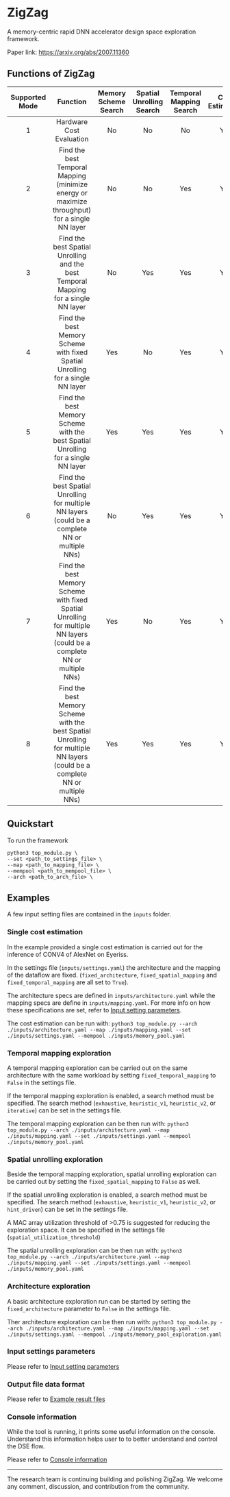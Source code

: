 # ZigZag
A memory-centric rapid DNN accelerator design space exploration framework.

Paper link: https://arxiv.org/abs/2007.11360

## Functions of ZigZag
**Supported Mode**|**Function**|**Memory Scheme Search**|**Spatial Unrolling Search**|**Temporal Mapping Search**|**Cost Estimation**
:-----:|:-----:|:-----:|:-----:|:-----:|:-----:
1|Hardware Cost Evaluation|No|No|No|Yes|Publicly released
2|Find the best Temporal Mapping (minimize energy or maximize throughput) for a single NN layer|No|No|Yes|Yes
3|Find the best Spatial Unrolling and the best Temporal Mapping  for a single NN layer|No|Yes|Yes|Yes
4|Find the best Memory Scheme with fixed Spatial Unrolling for a single NN layer|Yes|No|Yes|Yes
5|Find the best Memory Scheme with the best Spatial Unrolling for a single NN layer|Yes|Yes|Yes|Yes
6|Find the best Spatial Unrolling for multiple NN layers (could be a complete NN or multiple NNs)|No|Yes|Yes|Yes
7|Find the best Memory Scheme with fixed Spatial Unrolling for multiple NN layers (could be a complete NN or multiple NNs)|Yes|No|Yes|Yes
8|Find the best Memory Scheme with the best Spatial Unrolling for multiple NN layers (could be a complete NN or multiple NNs)|Yes|Yes|Yes|Yes
## Quickstart
To run the framework
```
python3 top_module.py \
--set <path_to_settings_file> \
--map <path_to_mapping_file> \
--mempool <path_to_mempool_file> \
--arch <path_to_arch_file> \
```

## Examples

A few input setting files are contained in the ``inputs`` folder.
### Single cost estimation
In the example provided a single cost estimation is carried out for the inference of CONV4 of AlexNet on Eyeriss.

In the settings file (``inputs/settings.yaml``) the architecture and the mapping of the dataflow are fixed. (``fixed_architecture``, ``fixed_spatial_mapping`` and ``fixed_temporal_mapping`` are all set to ``True``).

The architecture specs are defined in ``inputs/architecture.yaml`` while the mapping specs are define in ``inputs/mapping.yaml``. For more info on how these specifications are set, refer to [Input setting parameters](https://github.com/ZigZag-Project/zigzag/blob/master/inputs/README.md).

The cost estimation can be run with:
```python3 top_module.py --arch ./inputs/architecture.yaml --map ./inputs/mapping.yaml --set ./inputs/settings.yaml --mempool ./inputs/memory_pool.yaml```
### Temporal mapping exploration
A temporal mapping exploration can be carried out on the same architecture with the same workload by setting ``fixed_temporal_mapping`` to ``False`` in the settings file.

If the temporal mapping exploration is enabled, a search method must be specified. The search method (``exhaustive``, ``heuristic_v1``, ``heuristic_v2``, or ``iterative``) can be set in the settings file.

The temporal mapping exploration can be then run with:
```python3 top_module.py --arch ./inputs/architecture.yaml --map ./inputs/mapping.yaml --set ./inputs/settings.yaml --mempool ./inputs/memory_pool.yaml```
### Spatial unrolling exploration

Beside the temporal mapping exploration, spatial unrolling exploration can be carried out by setting the ``fixed_spatial_mapping`` to ``False`` as well.

If the spatial unrolling exploration is enabled, a search method must be
specified. The search method (``exhaustive``, ``heuristic_v1``,
``heuristic_v2``, or ``hint_driven``) can be set in the settings file.

A MAC array utilization threshold of >0.75 is suggested for reducing the exploration space. It can be specified in the settings file (``spatial_utilization_threshold``)

The spatial unrolling exploration can be then run with:
```python3 top_module.py --arch ./inputs/architecture.yaml --map ./inputs/mapping.yaml --set ./inputs/settings.yaml --mempool ./inputs/memory_pool.yaml```
### Architecture exploration

A basic architecture exploration run can be started by setting the ``fixed_architecture`` parameter to ``False`` in the settings file.

Ther architecture exploration can be then run with:
```python3 top_module.py --arch ./inputs/architecture.yaml --map ./inputs/mapping.yaml --set ./inputs/settings.yaml --mempool ./inputs/memory_pool_exploration.yaml```

### Input settings parameters

Please refer to [Input setting parameters](https://github.com/ZigZag-Project/zigzag/blob/master/inputs/README.md)

### Output file data format
Please refer to [Example result files](https://github.com/ZigZag-Project/zigzag/blob/master/example_result_file)

### Console information
While the tool is running, it prints some useful information on the console. Understand this information helps user to to better understand and control the DSE flow.

Please refer to [Console information](https://github.com/ZigZag-Project/zigzag/blob/master/example_result_file/console_info/README.md)


***
The research team is continuing building and polishing ZigZag. We welcome any comment, discussion, and contribution from the community.
